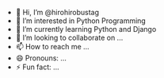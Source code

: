 - 👋 Hi, I’m @hirohirobustag
- 👀 I’m interested in Python Programming
- 🌱 I’m currently learning Python and Django
- 💞️ I’m looking to collaborate on ...
- 📫 How to reach me ...
- 😄 Pronouns: ...
- ⚡ Fun fact: ...

<!---
hirohirobustag/hirohirobustag is a ✨ special ✨ repository because its `README.md` (this file) appears on your GitHub profile.
You can click the Preview link to take a look at your changes.
--->
